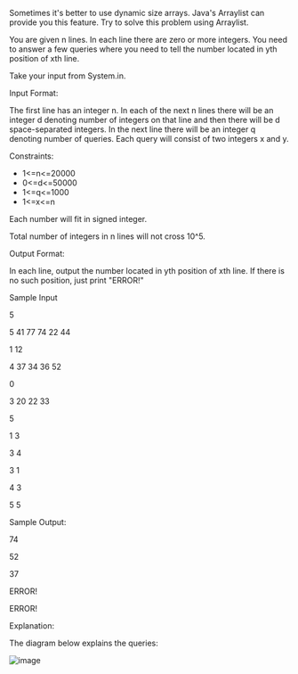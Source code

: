 Sometimes it's better to use dynamic size arrays. Java's Arraylist can provide you this feature. Try to solve this problem using Arraylist.

You are given n lines. In each line there are zero or more integers. You need to answer a few queries where you need to tell the number located in yth position of xth line.

Take your input from System.in.

Input Format:

The first line has an integer n. In each of the next n lines there will be an integer d denoting number of integers on that line and then there will be d space-separated integers. In the next line there will be an integer q denoting number of queries. Each query will consist of two integers x and y.

Constraints:
* 1<=n<=20000
* 0<=d<=50000
* 1<=q<=1000
* 1<=x<=n

Each number will fit in signed integer.

Total number of integers in n lines will not cross 10^5.

Output Format:

In each line, output the number located in yth position of xth line. If there is no such position, just print "ERROR!"

Sample Input

5

5 41 77 74 22 44

1 12

4 37 34 36 52

0

3 20 22 33

5

1 3

3 4

3 1

4 3

5 5

Sample Output:

74

52

37

ERROR!

ERROR!

Explanation:

The diagram below explains the queries:

![image](https://user-images.githubusercontent.com/79637254/203575424-e1791d08-4dc2-4d12-9fd8-dc50b34186bd.png)
